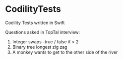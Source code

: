 # CodilityTests

Codility Tests written in Swift

Questions asked in TopTal interview:
1) Integer swaps -true / false if > 2
2) Binary tree longest zig zag
3) A monkey wants to get to the other side of the river
